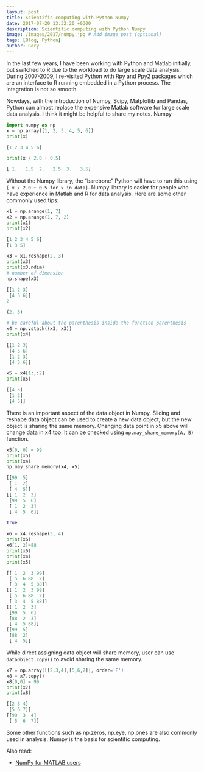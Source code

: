 ```yaml
---
layout: post
title: Scientific computing with Python Numpy
date: 2017-07-20 13:32:20 +0300
description: Scientific computing with Python Numpy
image: /images/2017/numpy.jpg # Add image post (optional)
tags: [Blog, Python]
author: Gary
---
```


In the last few years, I have been working with Python and Matlab initially, but switched to R due to the workload to do large scale data analysis. During 2007-2009, I re-visited Python with Rpy and Ppy2 packages which are an interface to R running embedded in a Python process. The integration is not so smooth.

Nowdays, with the introduction of Numpy, Scipy, Matplotlib and Pandas, Python can almost replace the expensive Matlab software for large scale data analysis. I think it might be helpful to share my notes.
Numpy

```py
import numpy as np
x = np.array([1, 2, 3, 4, 5, 6])
print(x)

[1 2 3 4 5 6]

print(x / 2.0 + 0.5)

[ 1.   1.5  2.   2.5  3.   3.5]
```

Without the Numpy library, the “barebone” Python will have to run this using `[ x / 2.0 + 0.5 for x in data]`. Numpy library is easier for people who have experience in Matlab and R for data analysis. Here are some other commonly used tips:

```py
x1 = np.arange(1, 7)
x2 = np.arange(1, 7, 2)
print(x1)
print(x2)

[1 2 3 4 5 6]
[1 3 5]

x3 = x1.reshape(2, 3)
print(x3)
print(x3.ndim)    
# number of dimension
np.shape(x3)

[[1 2 3]
 [4 5 6]]
2

(2, 3)

# be careful about the parenthesis inside the function parenthesis
x4 = np.vstack((x3, x3))
print(x4)

[[1 2 3]
 [4 5 6]
 [1 2 3]
 [4 5 6]]

x5 = x4[1:,:2]
print(x5)  

[[4 5]
 [1 2]
 [4 5]]
```

There is an important aspect of the data object in Numpy. Slicing and reshape data object can be used to create a new data object, but the new object is sharing the same memory. Changing data point in x5 above will change data in x4 too. It can be checked using `np.may_share_memory(A, B)` function.

```py
x5[0, 0] = 99
print(x5)
print(x4)
np.may_share_memory(x4, x5)

[[99  5]
 [ 1  2]
 [ 4  5]]
[[ 1  2  3]
 [99  5  6]
 [ 1  2  3]
 [ 4  5  6]]

True

x6 = x4.reshape(3, 4)
print(x6)
x6[1, 2]=88
print(x6)
print(x4)
print(x5)

[[ 1  2  3 99]
 [ 5  6 88  2]
 [ 3  4  5 88]]
[[ 1  2  3 99]
 [ 5  6 88  2]
 [ 3  4  5 88]]
[[ 1  2  3]
 [99  5  6]
 [88  2  3]
 [ 4  5 88]]
[[99  5]
 [88  2]
 [ 4  5]]
```

While direct assigning data object will share memory, user can use `dataObject.copy()` to avoid sharing the same memory.

```py
x7 = np.array([[2,3,4],[5,6,7]], order='F')
x8 = x7.copy()
x8[0,0] = 99
print(x7)
print(x8)

[[2 3 4]
 [5 6 7]]
[[99  3  4]
 [ 5  6  7]]
 ```

Some other functions such as np.zeros, np.eye, np.ones are also commonly used in analysis.
Numpy is the basis for scientific computing.

Also read:
* [NumPy for MATLAB users](http://mathesaurus.sourceforge.net/matlab-numpy.html)
